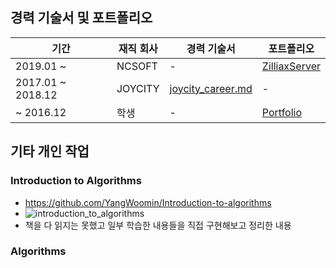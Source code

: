 
## 경력 기술서 및 포트폴리오

| 기간 | 재직 회사 | 경력 기술서 | 포트폴리오 |
|----------|----------|----------|----------|
| 2019.01 ~ | NCSOFT | - | [ZilliaxServer](https://github.com/YangWoomin/ZilliaxServer) |
| 2017.01 ~ 2018.12 | JOYCITY | [joycity_career.md](joycity_career.md) | - |
| ~ 2016.12 | 학생 | - | [Portfolio](https://github.com/YangWoomin/Portfolio) |

## 기타 개인 작업
### Introduction to Algorithms 
* https://github.com/YangWoomin/Introduction-to-algorithms
* ![introduction_to_algorithms](https://github.com/user-attachments/assets/0f0719dc-0c20-498b-ab9e-19eb727d52a2)
* 책을 다 읽지는 못했고 일부 학습한 내용들을 직접 구현해보고 정리한 내용
### Algorithms 
